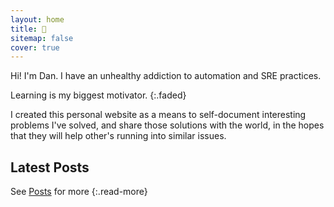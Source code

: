 ```yaml
---
layout: home
title: 👋
sitemap: false
cover: true
---
```


Hi! I'm Dan. I have an unhealthy addiction to automation and SRE practices.

Learning is my biggest motivator.
{:.faded}

I created this personal website as a means to self-document interesting problems
I've solved, and share those solutions with the world, in the hopes that they
will help other's running into similar issues.

## Latest Posts

<!--posts-->

See [Posts](/posts/) for more
{:.read-more}